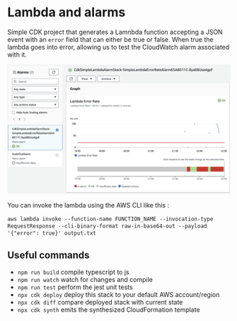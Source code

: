 # Lambda and alarms

Simple CDK project that generates a Lamnbda function accepting a JSON event with an `error` field that can either be true or false.
When true the lambda goes into error, allowing us to test the CloudWatch alarm associated with it.

![](./docs/alarms.png)

You can invoke the lambda using the AWS CLI like this : 

```
aws lambda invoke --function-name FUNCTION_NAME --invocation-type RequestResponse --cli-binary-format raw-in-base64-out --payload '{"error": true}' output.txt
```

## Useful commands

* `npm run build`   compile typescript to js
* `npm run watch`   watch for changes and compile
* `npm run test`    perform the jest unit tests
* `npx cdk deploy`  deploy this stack to your default AWS account/region
* `npx cdk diff`    compare deployed stack with current state
* `npx cdk synth`   emits the synthesized CloudFormation template
